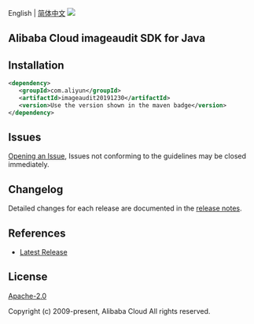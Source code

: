 English | [简体中文](README-CN.md)
![](https://aliyunsdk-pages.alicdn.com/icons/AlibabaCloud.svg)

## Alibaba Cloud imageaudit SDK for Java

## Installation

```xml
<dependency>
   <groupId>com.aliyun</groupId>
   <artifactId>imageaudit20191230</artifactId>
   <version>Use the version shown in the maven badge</version>
</dependency>
```

## Issues
[Opening an Issue](https://github.com/aliyun/alibabacloud-sdk/issues/new), Issues not conforming to the guidelines may be closed immediately.

## Changelog
Detailed changes for each release are documented in the [release notes](./ChangeLog.txt).

## References
* [Latest Release](https://github.com/aliyun/alibabacloud-sdk/tree/master/java)

## License
[Apache-2.0](http://www.apache.org/licenses/LICENSE-2.0)

Copyright (c) 2009-present, Alibaba Cloud All rights reserved.
